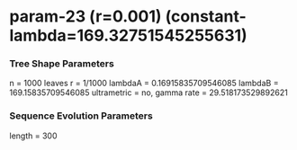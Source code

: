 # param-23 (r=0.001) (constant-lambda=169.32751545255631) #

### Tree Shape Parameters ###
n           = 1000 leaves
r           = 1/1000
lambdaA     = 0.16915835709546085
lambdaB     = 169.15835709546085
ultrametric = no, gamma rate = 29.518173529892621

### Sequence Evolution Parameters ###
length      = 300
